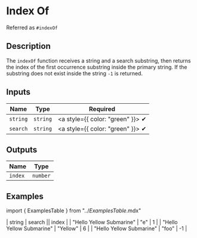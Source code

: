 # Index Of
Referred as `#indexOf`

## Description
The `indexOf` function receives a string and a search substring, then returns the index of the first occurrence substring inside the primary string. If the substring does not exist inside the string `-1` is returned.

## Inputs
| Name | Type | Required
|------|------|:-----:|
| `string` | `string` | <a style={{ color: "green" }}> ✔ </a>
| `search` | `string` | <a style={{ color: "green" }}> ✔ </a>


## Outputs
| Name | Type |
|------|------|
| `index` | `number` |

## Examples
import { ExamplesTable } from "../_ExamplesTable_.mdx"

<ExamplesTable>
| string | search || index |
| "Hello Yellow Submarine" | "e" | 1 |
| "Hello Yellow Submarine" | "Yellow" | 6 |
| "Hello Yellow Submarine" | "foo" | -1 |
</ExamplesTable>
